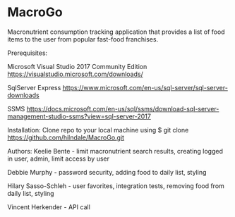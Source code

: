 # MacroGo
Macronutrient consumption tracking application  that provides a list of food items to the user from popular fast-food franchises.


Prerequisites: 

Microsoft Visual Studio 2017 Community Edition
https://visualstudio.microsoft.com/downloads/

SqlServer Express
https://www.microsoft.com/en-us/sql-server/sql-server-downloads

SSMS
https://docs.microsoft.com/en-us/sql/ssms/download-sql-server-management-studio-ssms?view=sql-server-2017


Installation: Clone repo to your local machine using $ git clone https://github.com/hilndale/MacroGo.git


Authors: 
Keelie Bente - limit macronutrient search results, creating logged in user, admin, limit access by user

Debbie Murphy - password security, adding food to daily list, styling

Hilary Sasso-Schleh - user favorites, integration tests, removing food from daily list, styling

Vincent Herkender - API call




